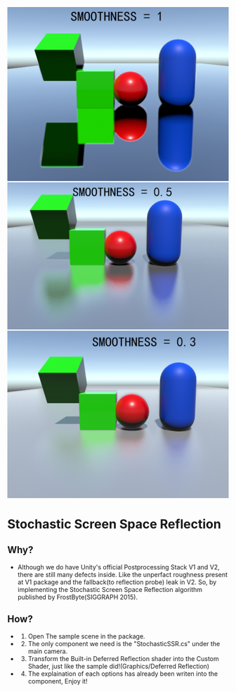 ![smoothness1](scene1.png)
![smoothness0.5](scene2.png)
![smoothness0.3](scene3.png)
# Stochastic Screen Space Reflection
## Why?
* Although we do have Unity's official Postprocessing Stack V1 and V2, there are still many defects inside. Like the unperfact roughness present at V1 package and the fallback(to reflection probe) leak in V2. So, by implementing the Stochastic Screen Space Reflection algorithm published by FrostByte(SIGGRAPH 2015).
## How?
* 1. Open The sample scene in the package.
* 2. The only component we need is the "StochasticSSR.cs" under the main camera.
* 3. Transform the Built-in Deferred Reflection shader into the Custom Shader, just like the sample did!(Graphics/Deferred Reflection)
* 4. The explaination of each options has already been writen into the component, Enjoy it!